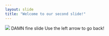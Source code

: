 ```yaml
---
layout: slide
title: "Welcome to our second slide!"
---
```

<img src="https://mk0industcomhmhlrip6.kinstacdn.com/wp-content/uploads/2017/05/dale-cooper-1.jpg, https://www.google.com/">
DAMN fine slide
Use the left arrow to go back!

